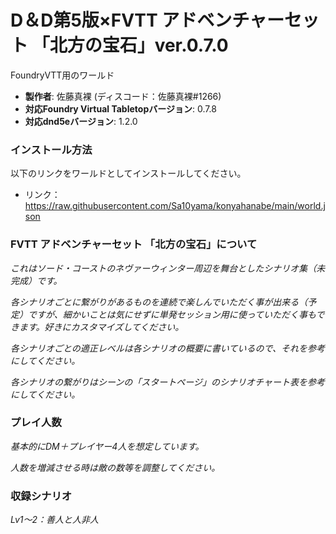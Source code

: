 # D＆D第5版×FVTT アドベンチャーセット 「北方の宝石」ver.0.7.0

FoundryVTT用のワールド

* **製作者**: 佐藤真裸 (ディスコード：佐藤真裸#1266)
* **対応Foundry Virtual Tabletopバージョン**: 0.7.8
* **対応dnd5eバージョン**: 1.2.0

### インストール方法

以下のリンクをワールドとしてインストールしてください。

* リンク：https://raw.githubusercontent.com/Sa10yama/konyahanabe/main/world.json

### FVTT アドベンチャーセット 「北方の宝石」について
*これはソード・コーストのネヴァーウィンター周辺を舞台としたシナリオ集（未完成）です。*

*各シナリオごとに繋がりがあるものを連続で楽しんでいただく事が出来る（予定）ですが、細かいことは気にせずに単発セッション用に使っていただく事もできます。好きにカスタマイズしてください。*

*各シナリオごとの適正レベルは各シナリオの概要に書いているので、それを参考にしてください。*

*各シナリオの繋がりはシーンの「スタートページ」のシナリオチャート表を参考にしてください。*

### プレイ人数
*基本的にDM＋プレイヤー4人を想定しています。*

*人数を増減させる時は敵の数等を調整してください。*


### 収録シナリオ
*Lv1～2：善人と人非人*
